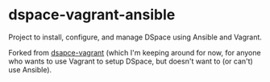 # dspace-vagrant-ansible
Project to install, configure, and manage DSpace using Ansible and Vagrant.

Forked from [dsapce-vagrant](https://github.com/dheles/dspace-vagrant) (which I'm keeping around for now, for anyone who wants to use Vagrant to setup DSpace, but doesn't want to (or can't) use Ansible).
